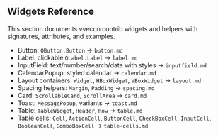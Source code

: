 ## Widgets Reference

This section documents vvecon contrib widgets and helpers with signatures, attributes, and examples.

- Button: `QButton.Button` → `button.md`
- Label: clickable `QLabel.Label` → `label.md`
- InputField: text/number/search/date with styles → `inputfield.md`
- CalendarPopup: styled calendar → `calendar.md`
- Layout containers: `Widget`, `HBoxWidget`, `VBoxWidget` → `layout.md`
- Spacing helpers: `Margin`, `Padding` → `spacing.md`
- Card: `ScrollableCard`, `ScrollArea` → `card.md`
- Toast: `MessagePopup`, variants → `toast.md`
- Table: `TableWidget`, `Header`, `Row` → `table.md`
- Table cells: `Cell`, `ActionCell`, `ButtonCell`, `CheckBoxCell`, `InputCell`, `BooleanCell`, `ComboBoxCell` → `table-cells.md`


